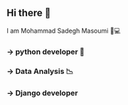 ## Hi there 👋

I am Mohammad Sadegh Masoumi
🥰💻

### -> python developer 🐍
### -> Data Analysis 📉
### -> Django developer


